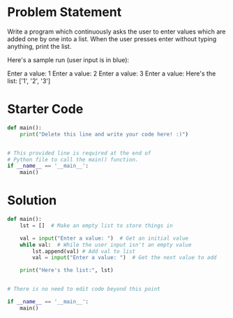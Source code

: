 # Problem Statement
Write a program which continuously asks the user to enter values which are added one by one into a list. When the user presses enter without typing anything, print the list.

Here's a sample run (user input is in blue):

Enter a value: 1 Enter a value: 2 Enter a value: 3 Enter a value: Here's the list: ['1', '2', '3']

# Starter Code
```python
def main():
    print("Delete this line and write your code here! :)")


# This provided line is required at the end of
# Python file to call the main() function.
if __name__ == '__main__':
    main()
```

# Solution
```python
def main():
    lst = []  # Make an empty list to store things in

    val = input("Enter a value: ")  # Get an initial value
    while val:  # While the user input isn't an empty value
        lst.append(val) # Add val to list
        val = input("Enter a value: ")  # Get the next value to add

    print("Here's the list:", lst)


# There is no need to edit code beyond this point

if __name__ == '__main__':
    main()
```